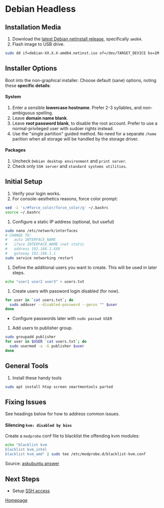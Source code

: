 # Debian Headless


## Installation Media

1. Download the [latest Debian netinstall release](https://www.debian.org/CD/netinst/), specifically `amd64`.
1. Flash image to USB drive.
  ```bash
  sudo dd if=debian-XX.X.X-amd64.netinst.iso of=/dev/TARGET_DEVICE bs=1M
  ```


## Installer Options

Boot into the non-graphical installer. Choose default (sane) options, noting these __specific details__:

#### System
1. Enter a sensible __lowercase hostname__. Prefer 2-3 syllables, and non-ambiguous spelling.
1. Leave __domain name blank__.
1. Leave __root password blank__, to disable the root account.  Prefer to use a normal-privileged user with sudoer rights instead.
1. Use the "single partition" guided method.  No need for a separate `/home` parition when all storage will be handled by the storage driver.

#### Packages
1. Uncheck `Debian desktop environment` and `print server`.
1. Check only `SSH server` and `standard systems utilities`.


## Initial Setup

1. Verify your login works.
1. For console-aesthetics reasons, force color prompt:
  ```bash
  sed -i 's/#force_color/force_color/g' ~/.bashrc
  source ~/.bashrc
  ```
1. Configure a static IP address (optional, but useful)
  ```bash
  sudo nano /etc/network/interfaces
  # CHANGE TO:
  #   auto INTERFACE_NAME
  #   iface INTERFACE_NAME inet static
  #   address 192.168.1.XXX
  #   gateway 192.168.1.1
  sudo service networking restart
  ```
1. Define the additional users you want to create.   This will be used in later steps.
  ```bash
  echo "user1 user2 user3" > users.txt
  ```
1. Create users with password login disabled (for now).
  ```bash
  for user in `cat users.txt`; do
    sudo adduser --disabled-password --gecos "" $user
  done
  ```
  * Configure passwords later with `sudo passwd USER`
1. Add users to publisher group.
  ```bash
  sudo groupadd publisher
  for user in $USER `cat users.txt`; do
    sudo usermod -a -G publisher $user
  done
  ```


## General Tools

1. Install these handy tools
```bash
sudo apt install htop screen smartmontools parted
```


## Fixing Issues

See headings below for how to address common issues.

#### Silencing `kvm: disabled by bios`
Create a `modprobe` conf file to blacklist the offending kvm modules:
```bash
echo "blacklist kvm
blacklist kvm_intel
blacklist kvm_amd" | sudo tee /etc/modprobe.d/blacklist-kvm.conf
```

Source: [askubuntu answer](https://askubuntu.com/a/312858)


## Next Steps

* Setup [SSH access](../services/01_SSH.md)


[Homepage](../README.md)
